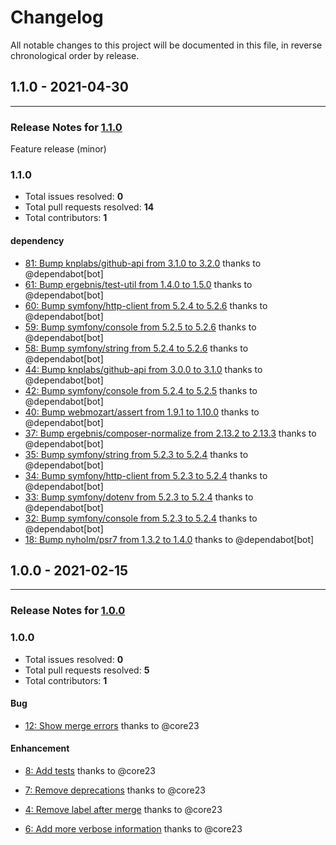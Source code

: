 # Changelog

All notable changes to this project will be documented in this file, in reverse chronological order by release.

## 1.1.0 - 2021-04-30


-----

### Release Notes for [1.1.0](https://github.com/nucleos/auto-merge-action/milestone/3)

Feature release (minor)

### 1.1.0

- Total issues resolved: **0**
- Total pull requests resolved: **14**
- Total contributors: **1**

#### dependency

 - [81: Bump knplabs/github-api from 3.1.0 to 3.2.0](https://github.com/nucleos/auto-merge-action/pull/81) thanks to @dependabot[bot]
 - [61: Bump ergebnis/test-util from 1.4.0 to 1.5.0](https://github.com/nucleos/auto-merge-action/pull/61) thanks to @dependabot[bot]
 - [60: Bump symfony/http-client from 5.2.4 to 5.2.6](https://github.com/nucleos/auto-merge-action/pull/60) thanks to @dependabot[bot]
 - [59: Bump symfony/console from 5.2.5 to 5.2.6](https://github.com/nucleos/auto-merge-action/pull/59) thanks to @dependabot[bot]
 - [58: Bump symfony/string from 5.2.4 to 5.2.6](https://github.com/nucleos/auto-merge-action/pull/58) thanks to @dependabot[bot]
 - [44: Bump knplabs/github-api from 3.0.0 to 3.1.0](https://github.com/nucleos/auto-merge-action/pull/44) thanks to @dependabot[bot]
 - [42: Bump symfony/console from 5.2.4 to 5.2.5](https://github.com/nucleos/auto-merge-action/pull/42) thanks to @dependabot[bot]
 - [40: Bump webmozart/assert from 1.9.1 to 1.10.0](https://github.com/nucleos/auto-merge-action/pull/40) thanks to @dependabot[bot]
 - [37: Bump ergebnis/composer-normalize from 2.13.2 to 2.13.3](https://github.com/nucleos/auto-merge-action/pull/37) thanks to @dependabot[bot]
 - [35: Bump symfony/string from 5.2.3 to 5.2.4](https://github.com/nucleos/auto-merge-action/pull/35) thanks to @dependabot[bot]
 - [34: Bump symfony/http-client from 5.2.3 to 5.2.4](https://github.com/nucleos/auto-merge-action/pull/34) thanks to @dependabot[bot]
 - [33: Bump symfony/dotenv from 5.2.3 to 5.2.4](https://github.com/nucleos/auto-merge-action/pull/33) thanks to @dependabot[bot]
 - [32: Bump symfony/console from 5.2.3 to 5.2.4](https://github.com/nucleos/auto-merge-action/pull/32) thanks to @dependabot[bot]
 - [18: Bump nyholm/psr7 from 1.3.2 to 1.4.0](https://github.com/nucleos/auto-merge-action/pull/18) thanks to @dependabot[bot]

## 1.0.0 - 2021-02-15



-----

### Release Notes for [1.0.0](https://github.com/nucleos/auto-merge-action/milestone/1)



### 1.0.0

- Total issues resolved: **0**
- Total pull requests resolved: **5**
- Total contributors: **1**

#### Bug

 - [12: Show merge errors](https://github.com/nucleos/auto-merge-action/pull/12) thanks to @core23

#### Enhancement

 - [8: Add tests](https://github.com/nucleos/auto-merge-action/pull/8) thanks to @core23
 - [7: Remove deprecations](https://github.com/nucleos/auto-merge-action/pull/7) thanks to @core23
 - [4: Remove label after merge](https://github.com/nucleos/auto-merge-action/pull/4) thanks to @core23

 - [6: Add more verbose information](https://github.com/nucleos/auto-merge-action/pull/6) thanks to @core23

